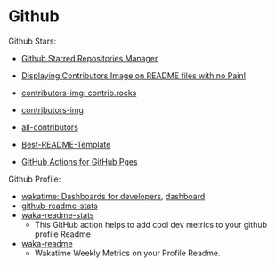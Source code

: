 # Github

Github Stars:

- [Github Starred Repositories Manager](https://gitstars.cfour.top/)


- [Displaying Contributors Image on README files with no Pain!](https://github.com/Tanu-N-Prabhu/myWebsite.io/blob/master/Docs/Displaying%20Contributors%20Image%20on%20README%20files%20with%20no%20Pain!.md)
- [contributors-img: contrib.rocks](https://contrib.rocks/)
- [contributors-img](https://github.com/lacolaco/contributors-img)
- [all-contributors](https://github.com/all-contributors/all-contributors)
- [Best-README-Template](https://github.com/othneildrew/Best-README-Template)

- [GitHub Actions for GitHub Pges](https://github.com/peaceiris/actions-gh-pages)

Github Profile:
- [wakatime: Dashboards for developers](https://wakatime.com/), [dashboard](https://wakatime.com/dashboard)
- [github-readme-stats](https://github.com/anuraghazra/github-readme-stats)
- [waka-readme-stats](https://github.com/anmol098/waka-readme-stats)
  - This GitHub action helps to add cool dev metrics to your github profile Readme
- [waka-readme](https://github.com/athul/waka-readme)
  - Wakatime Weekly Metrics on your Profile Readme.